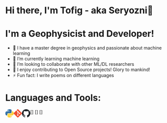 # Hi there, I'm Tofig - aka Seryozni👋

# I'm a Geophysicist and Developer!

- 🔭 I have a master degree in geophysics and passionate about machine learning
- 🌱 I’m currently learning machine learning 
- 👯 I’m looking to collaborate with other ML/DL researchers
- 🥅 I enjoy contributing to Open Source projects! Glory to mankind!
- ⚡ Fun fact: I write poems on different languages

[Website]: https://seryozni.github.io
[Linkedin]: https://linkedin.com/in/tofignazarbayov

# Languages and Tools:

[<img align="left" alt="Python" width="26px" src="img/python.png" />]
[<img align="left" alt="Git" width="26px" src="img/git.png" />]
[<img align="left" alt="Github" width="26px" src="img/github.png" />]